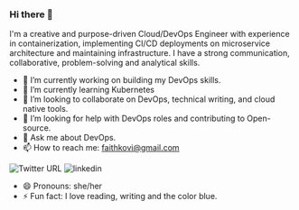 ### Hi there 👋



I'm a creative and purpose-driven Cloud/DevOps Engineer with experience in containerization, implementing CI/CD deployments on microservice architecture and maintaining infrastructure. I have a strong communication, collaborative, problem-solving and analytical skills.

- 🔭 I’m currently working on building my DevOps skills.
- 🌱 I’m currently learning Kubernetes
- 👯 I’m looking to collaborate on DevOps, technical writing, and cloud native tools.
- 🤔 I’m looking for help with DevOps roles and contributing to Open-source.
- 💬 Ask me about DevOps.
- 📫 How to reach me: faithkovi@gmail.com


![Twitter URL](https://img.shields.io/twitter/url?style=social&url=https%3A%2F%2Ftwitter.com%2FVera__Kaka)
![linkedin](https://img.shields.io/badge/LinkedIn-0077B5?style=for-the-badge&logo=linkedin&logoColor=white&url=https%3A%2F%2Flinkedin.com%2in%2faith-kovi)

- 😄 Pronouns: she/her
- ⚡ Fun fact: I love reading, writing and the color blue.

